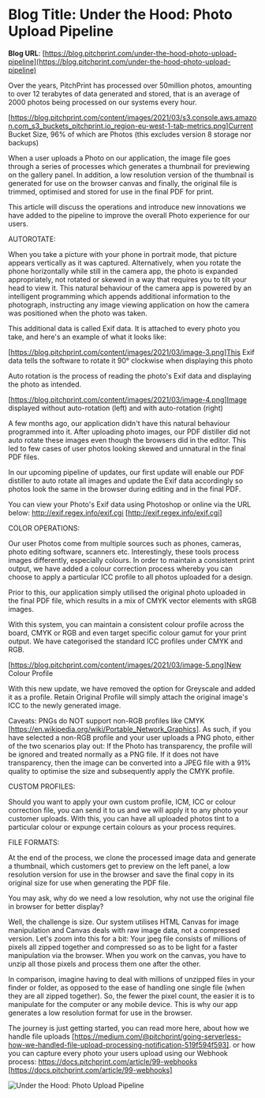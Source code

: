 # **Blog Title**: Under the Hood: Photo Upload Pipeline

**Blog URL**: [https://blog.pitchprint.com/under-the-hood-photo-upload-pipeline](https://blog.pitchprint.com/under-the-hood-photo-upload-pipeline)

Over the years, PitchPrint has processed over 50million photos, amounting to over 12 terabytes of data generated and stored, that is an
average of 2000 photos being processed on our systems every hour.

[https://blog.pitchprint.com/content/images/2021/03/s3.console.aws.amazon.com_s3_buckets_pitchprint.io_region-eu-west-1-tab-metrics.png]Current
Bucket Size, 96% of which are Photos (this excludes version 8 storage nor backups)

When a user uploads a Photo on our application, the image file goes through a series of processes which generates a thumbnail for previewing
on the gallery panel. In addition, a low resolution version of the thumbnail is generated for use on the browser canvas and finally, the
original file is trimmed, optimised and stored for use in the final PDF for print.

This article will discuss the operations and introduce new innovations we have added to the pipeline to improve the overall Photo experience
for our users.


AUTOROTATE:

When you take a picture with your phone in portrait mode, that picture appears vertically as it was captured. Alternatively, when you rotate
the phone horizontally while still in the camera app, the photo is expanded appropriately, not rotated or skewed in a way that requires you
to tilt your head to view it. This natural behaviour of the camera app is powered by an intelligent programming which appends additional
information to the photograph, instructing any image viewing application on how the camera was positioned when the photo was taken.

This additional data is called Exif data. It is attached to every photo you take, and here's an example of what it looks like:

[https://blog.pitchprint.com/content/images/2021/03/image-3.png]This Exif data tells the software to rotate it 90° clockwise when displaying
this photo

Auto rotation is the process of reading the photo's Exif data and displaying the photo as intended.

[https://blog.pitchprint.com/content/images/2021/03/image-4.png]Image displayed without auto-rotation (left) and with auto-rotation (right)

A few months ago, our application didn't have this natural behaviour programmed into it. After uploading photo images, our PDF distiller did
not auto rotate these images even though the browsers did in the editor. This led to few cases of user photos looking skewed and unnatural
in the final PDF files.

In our upcoming pipeline of updates, our first update will enable our PDF distiller to auto rotate all images and update the Exif data
accordingly so photos look the same in the browser during editing and in the final PDF.

You can view your Photo's Exif data using Photoshop or online via the URL below: http://exif.regex.info/exif.cgi
[http://exif.regex.info/exif.cgi]


COLOR OPERATIONS:

Our user Photos come from multiple sources such as phones, cameras, photo editing software, scanners etc. Interestingly, these tools process
images differently, especially colours. In order to maintain a consistent print output, we have added a colour correction process whereby
you can choose to apply a particular ICC profile to all photos uploaded for a design.

Prior to this, our application simply utilised the original photo uploaded in the final PDF file, which results in a mix of CMYK vector
elements with sRGB images.

With this system, you can maintain a consistent colour profile across the board, CMYK or RGB and even target specific colour gamut for your
print output. We have categorised the standard ICC profiles under CMYK and RGB.

[https://blog.pitchprint.com/content/images/2021/03/image-5.png]New Colour Profile

With this new update, we have removed the option for Greyscale and added it as a profile. Retain Original Profile will simply attach the
original image's ICC to the newly generated image.

Caveats: PNGs do NOT support non-RGB profiles like CMYK [https://en.wikipedia.org/wiki/Portable_Network_Graphics]. As such, if you have
selected a non-RGB profile and your user uploads a PNG photo, either of the two scenarios play out: If the Photo has transparency, the
profile will be ignored and treated normally as a PNG file. If it does not have transparency, then the image can be converted into a JPEG
file with a 91% quality to optimise the size and subsequently apply the CMYK profile.


CUSTOM PROFILES:

Should you want to apply your own custom profile, ICM, ICC or colour correction file, you can send it to us and we will apply it to any
photo your customer uploads. With this, you can have all uploaded photos tint to a particular colour or expunge certain colours as your
process requires.


FILE FORMATS:

At the end of the process, we clone the processed image data and generate a thumbnail, which customers get to preview on the left panel, a
low resolution version for use in the browser and save the final copy in its original size for use when generating the PDF file.

You may ask, why do we need a low resolution, why not use the original file in browser for better display?

Well, the challenge is size. Our system utilises HTML Canvas for image manipulation and Canvas deals with raw image data, not a compressed
version. Let's zoom into this for a bit: Your jpeg file consists of millions of pixels all zipped together and compressed so as to be light
for a faster manipulation via the browser. When you work on the canvas, you have to unzip all those pixels and process them one after the
other.

In comparison, imagine having to deal with millions of unzipped files in your finder or folder, as opposed to the ease of handling one
single file (when they are all zipped together). So, the fewer the pixel count, the easier it is to manipulate for the computer or any
mobile device. This is why our app generates a low resolution format for use in the browser.

The journey is just getting started, you can read more here, about how we handle file uploads
[https://medium.com/@pitchprint/going-serverless-how-we-handled-file-upload-processing-notification-519f594f593]. or how you can capture
every photo your users upload using our Webhook process: https://docs.pitchprint.com/article/99-webhooks
[https://docs.pitchprint.com/article/99-webhooks]

![Under the Hood: Photo Upload Pipeline](https://blog.pitchprint.com/content/images/2021/03/SPRK_default_preset_name_custom---1.jpg)

